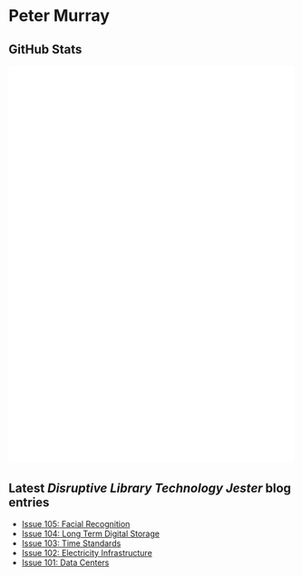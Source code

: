 # Peter Murray

## GitHub Stats
![Metrics](/github-metrics.svg)


## Latest _Disruptive Library Technology Jester_ blog entries
<!-- BLOG-POST-LIST:START -->
- [Issue 105: Facial Recognition](https://dltj.org/article/issue-105-facial-recognition)
- [Issue 104: Long Term Digital Storage](https://dltj.org/article/issue-104-long-term-digital-storage)
- [Issue 103: Time Standards](https://dltj.org/article/issue-103-time-standards)
- [Issue 102: Electricity Infrastructure](https://dltj.org/article/issue-102-electricity-infrastructure)
- [Issue 101: Data Centers](https://dltj.org/article/issue-101-data-centers)
<!-- BLOG-POST-LIST:END -->


[LinkedIn]: https://www.linkedin.com/in/datagazetteer "LinkedIn"
[Twitter]: https://twitter.com/DataG "Twitter"
[blog]: https://dltj.org/ "Blog"
